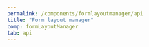 ```yaml
---
permalink: /components/formlayoutmanager/api
title: "Form layout manager"
comp: formLayoutManager
tab: api
---
```

